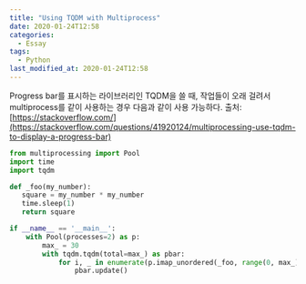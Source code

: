 ```yaml
---
title: "Using TQDM with Multiprocess"
date: 2020-01-24T12:58
categories:
  - Essay
tags:
  - Python
last_modified_at: 2020-01-24T12:58
---
```


Progress bar를 표시하는 라이브러리인 TQDM을 쓸 때,
작업들이 오래 걸려서 multiprocess를 같이 사용하는 경우 다음과 같이 사용 가능하다. 
출처: [https://stackoverflow.com/](https://stackoverflow.com/questions/41920124/multiprocessing-use-tqdm-to-display-a-progress-bar)


```python
from multiprocessing import Pool
import time
import tqdm

def _foo(my_number):
   square = my_number * my_number
   time.sleep(1)
   return square 

if __name__ == '__main__':
    with Pool(processes=2) as p:
        max_ = 30
        with tqdm.tqdm(total=max_) as pbar:
            for i, _ in enumerate(p.imap_unordered(_foo, range(0, max_))):
                pbar.update()
```
